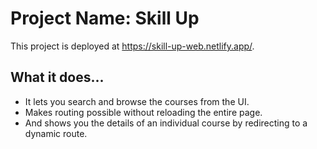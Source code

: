 # Project Name: Skill Up

This project is deployed at https://skill-up-web.netlify.app/.

## What it does...

- It lets you search and browse the courses from the UI.
- Makes routing possible without reloading the entire page.
- And shows you the details of an individual course by redirecting to a dynamic route.
